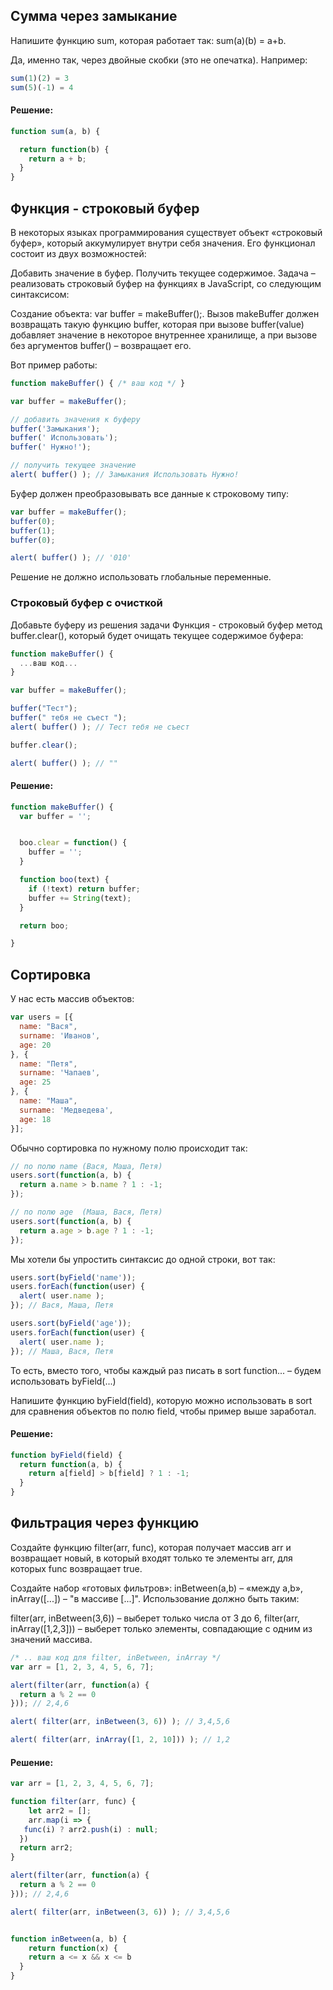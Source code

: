 ## Сумма через замыкание

Напишите функцию sum, которая работает так: sum(a)(b) = a+b.

Да, именно так, через двойные скобки (это не опечатка). Например:

```javascript
sum(1)(2) = 3
sum(5)(-1) = 4
```

#### Решение:

```javascript
function sum(a, b) {

  return function(b) {
  	return a + b;
  }
}
```

## Функция - строковый буфер

В некоторых языках программирования существует объект «строковый буфер», который аккумулирует внутри себя значения. Его функционал состоит из двух возможностей:

Добавить значение в буфер.
Получить текущее содержимое.
Задача – реализовать строковый буфер на функциях в JavaScript, со следующим синтаксисом:

Создание объекта: var buffer = makeBuffer();.
Вызов makeBuffer должен возвращать такую функцию buffer, которая при вызове buffer(value) добавляет значение в некоторое внутреннее хранилище, а при вызове без аргументов buffer() – возвращает его.

Вот пример работы:

```javascript
function makeBuffer() { /* ваш код */ }

var buffer = makeBuffer();

// добавить значения к буферу
buffer('Замыкания');
buffer(' Использовать');
buffer(' Нужно!');

// получить текущее значение
alert( buffer() ); // Замыкания Использовать Нужно!
```

Буфер должен преобразовывать все данные к строковому типу:

```javascript
var buffer = makeBuffer();
buffer(0);
buffer(1);
buffer(0);

alert( buffer() ); // '010'
```

Решение не должно использовать глобальные переменные.

### Строковый буфер с очисткой

Добавьте буферу из решения задачи Функция - строковый буфер метод buffer.clear(), который будет очищать текущее содержимое буфера:

```javascript
function makeBuffer() {
  ...ваш код...
}

var buffer = makeBuffer();

buffer("Тест");
buffer(" тебя не съест ");
alert( buffer() ); // Тест тебя не съест

buffer.clear();

alert( buffer() ); // ""
```

#### Решение:

```javascript
function makeBuffer() {
  var buffer = '';


  boo.clear = function() {
  	buffer = '';
  }

  function boo(text) {
  	if (!text) return buffer;
  	buffer += String(text);
  }

  return boo;

}
```

## Сортировка

У нас есть массив объектов:

```javascript
var users = [{
  name: "Вася",
  surname: 'Иванов',
  age: 20
}, {
  name: "Петя",
  surname: 'Чапаев',
  age: 25
}, {
  name: "Маша",
  surname: 'Медведева',
  age: 18
}];
```

Обычно сортировка по нужному полю происходит так:

```javascript
// по полю name (Вася, Маша, Петя)
users.sort(function(a, b) {
  return a.name > b.name ? 1 : -1;
});

// по полю age  (Маша, Вася, Петя)
users.sort(function(a, b) {
  return a.age > b.age ? 1 : -1;
});
```

Мы хотели бы упростить синтаксис до одной строки, вот так:

```javascript
users.sort(byField('name'));
users.forEach(function(user) {
  alert( user.name );
}); // Вася, Маша, Петя

users.sort(byField('age'));
users.forEach(function(user) {
  alert( user.name );
}); // Маша, Вася, Петя
```

То есть, вместо того, чтобы каждый раз писать в sort function... – будем использовать byField(...)

Напишите функцию byField(field), которую можно использовать в sort для сравнения объектов по полю field, чтобы пример выше заработал.

#### Решение:

```javascript
function byField(field) {
  return function(a, b) {
    return a[field] > b[field] ? 1 : -1;
  }
}
```

## Фильтрация через функцию

Создайте функцию filter(arr, func), которая получает массив arr и возвращает новый, в который входят только те элементы arr, для которых func возвращает true.

Создайте набор «готовых фильтров»: inBetween(a,b) – «между a,b», inArray([...]) – "в массиве [...]". Использование должно быть таким:

filter(arr, inBetween(3,6)) – выберет только числа от 3 до 6,
filter(arr, inArray([1,2,3])) – выберет только элементы, совпадающие с одним из значений массива.

```javascript
/* .. ваш код для filter, inBetween, inArray */
var arr = [1, 2, 3, 4, 5, 6, 7];

alert(filter(arr, function(a) {
  return a % 2 == 0
})); // 2,4,6

alert( filter(arr, inBetween(3, 6)) ); // 3,4,5,6

alert( filter(arr, inArray([1, 2, 10])) ); // 1,2
```

#### Решение:

```javascript
var arr = [1, 2, 3, 4, 5, 6, 7];

function filter(arr, func) {
	let arr2 = [];
	arr.map(i => {
   func(i) ? arr2.push(i) : null;
  })
  return arr2;
}

alert(filter(arr, function(a) {
  return a % 2 == 0
})); // 2,4,6

alert( filter(arr, inBetween(3, 6)) ); // 3,4,5,6


function inBetween(a, b) {
	return function(x) {
  	return a <= x && x <= b
  }
}
```
